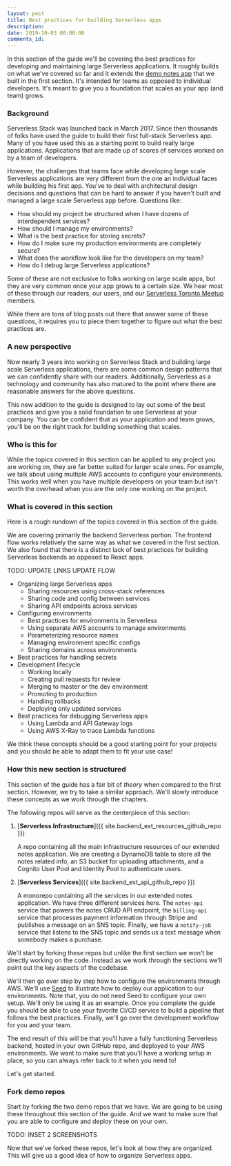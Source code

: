```yaml
---
layout: post
title: Best practices for building Serverless apps
description: 
date: 2019-10-03 00:00:00
comments_id: 
---
```


In this section of the guide we'll be covering the best practices for developing and maintaining large Serverless applications. It roughly builds on what we've covered so far and it extends the [demo notes app](https://demo2.serverless-stack.com) that we built in the first section. It's intended for teams as opposed to individual developers. It's meant to give you a foundation that scales as your app (and team) grows.

### Background

Serverless Stack was launched back in March 2017. Since then thousands of folks have used the guide to build their first full-stack Serverless app. Many of you have used this as a starting point to build really large applications. Applications that are made up of scores of services worked on by a team of developers.

However, the challenges that teams face while developing large scale Serverless applications are very different from the one an individual faces while building his first app. You've to deal with architectural design decisions and questions that can be hard to answer if you haven't built and managed a large scale Serverless app before. Questions like:

- How should my project be structured when I have dozens of interdependent services?
- How should I manage my environments?
- What is the best practice for storing secrets?
- How do I make sure my production environments are completely secure?
- What does the workflow look like for the developers on my team?
- How do I debug large Serverless applications?

Some of these are not exclusive to folks working on large scale apps, but they are very common once your app grows to a certain size. We hear most of these through our readers, our users, and our [Serverless Toronto Meetup](http://serverlesstoronto.org) members.

While there are tons of blog posts out there that answer some of these questions, it requires you to piece them together to figure out what the best practices are.

### A new perspective

Now nearly 3 years into working on Serverless Stack and building large scale Serverless applications, there are some common design patterns that we can confidently share with our readers. Additionally, Serverless as a technology and community has also matured to the point where there are reasonable answers for the above questions.

This new addition to the guide is designed to lay out some of the best practices and give you a solid foundation to use Serverless at your company. You can be confident that as your application and team grows, you'll be on the right track for building something that scales. 

### Who is this for

While the topics covered in this section can be applied to any project you are working on, they are far better suited for larger scale ones. For example, we talk about using multiple AWS accounts to configure your environments. This works well when you have multiple developers on your team but isn't worth the overhead when you are the only one working on the project.

### What is covered in this section

Here is a rough rundown of the topics covered in this section of the guide.

We are covering primarily the backend Serverless portion. The frontend flow works relatively the same way as what we covered in the first section. We also found that there is a distinct lack of best practices for building Serverless backends as opposed to React apps.

TODO: UPDATE LINKS UPDATE FLOW

- Organizing large Serverless apps
  - Sharing resources using cross-stack references
  - Sharing code and config between services
  - Sharing API endpoints across services
- Configuring environments
  - Best practices for environments in Serverless
  - Using separate AWS accounts to manage environments 
  - Parameterizing resource names
  - Managing environment specific configs
  - Sharing domains across environments
- Best practices for handling secrets
- Development lifecycle
  - Working locally
  - Creating pull requests for review
  - Merging to master or the dev environment 
  - Promoting to production
  - Handling rollbacks
  - Deploying only updated services
- Best practices for debugging Serverless apps
  - Using Lambda and API Gateway logs
  - Using AWS X-Ray to trace Lambda functions

We think these concepts should be a good starting point for your projects and you should be able to adapt them to fit your use case!

### How this new section is structured

This section of the guide has a fair bit of _theory_ when compared to the first section. However, we try to take a similar approach. We'll slowly introduce these concepts as we work through the chapters.

The following repos will serve as the centerpiece of this section:

1. [**Serverless Infrastructure**]({{ site.backend_ext_resources_github_repo }})

   A repo containing all the main infrastructure resources of our extended notes application. We are creating a DynamoDB table to store all the notes related info, an S3 bucket for uploading attachments, and a Cognito User Pool and Identity Pool to authenticate users.

2. [**Serverless Services**]({{ site.backend_ext_api_github_repo }})

   A monorepo containing all the services in our extended notes application. We have three different services here. The `notes-api` service that powers the notes CRUD API endpoint, the `billing-api` service that processes payment information through Stripe and publishes a message on an SNS topic. Finally, we have a `notify-job` service that listens to the SNS topic and sends us a text message when somebody makes a purchase.

We'll start by forking these repos but unlike the first section we won't be directly working on the code. Instead as we work through the sections we'll point out the key aspects of the codebase.

We'll then go over step by step how to configure the environments through AWS. We'll use [Seed](https://seed.run) to illustrate how to deploy our application to our environments. Note that, you do not need Seed to configure your own setup. We'll only be using it as an example. Once you complete the guide you should be able to use your favorite CI/CD service to build a pipeline that follows the best practices. Finally, we'll go over the development workflow for you and your team.

The end result of this will be that you'll have a fully functioning Serverless backend, hosted in your own GitHub repo, and deployed to your AWS environments. We want to make sure that you'll have a working setup in place, so you can always refer back to it when you need to!

Let's get started.

### Fork demo repos

Start by forking the two demo repos that we have. We are going to be using these throughout this section of the guide. And we want to make sure that you are able to configure and deploy these on your own.

TODO: INSET 2 SCREENSHOTS

Now that we've forked these repos, let's look at how they are organized. This will give us a good idea of how to organize Serverless apps.

